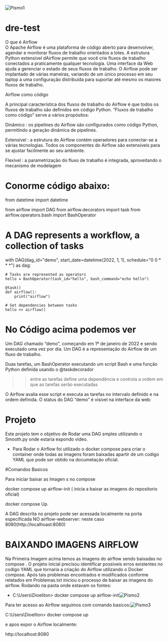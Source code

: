 ![Pismo1](https://user-images.githubusercontent.com/62898524/219015174-2ecc8086-b959-4307-86ee-8f9288dc2e65.JPG)
# dre-test

O  que é Airflow                                                      
O Apache Airflow é uma plataforma de código aberto para desenvolver, agendar e monitorar fluxos de trabalho orientados a lotes. A estrutura Python extensível dAirflow permite que você crie fluxos de trabalho conectados a praticamente qualquer tecnologia. Uma interface da Web ajuda a gerenciar o estado de seus fluxos de trabalho. O Airflow pode ser implantado de várias maneiras, variando de um único processo em seu laptop a uma configuração distribuída para suportar até mesmo os maiores fluxos de trabalho.

Airflow como código

A principal característica dos fluxos de trabalho do Airflow é que todos os fluxos de trabalho são definidos em código Python. “Fluxos de trabalho como código” serve a vários propósitos:

Dinâmico : os pipelines do Airflow são configurados como código Python, permitindo a geração dinâmica de pipelines.

Extensível : a estrutura do Airflow contém operadores para conectar-se a várias tecnologias. Todos os componentes do Airflow são extensíveis para se ajustar facilmente ao seu ambiente.

Flexível : a parametrização do fluxo de trabalho é integrada, aproveitando o mecanismo de modelagem 

# Conorme código abaixo:
from datetime import datetime

from airflow import DAG
from airflow.decorators import task
from airflow.operators.bash import BashOperator

# A DAG represents a workflow, a collection of tasks
with DAG(dag_id="demo", start_date=datetime(2022, 1, 1), schedule="0 0 * * *") as dag:

    # Tasks are represented as operators
    hello = BashOperator(task_id="hello", bash_command="echo hello")

    @task()
    def airflow():
        print("airflow")

    # Set dependencies between tasks
    hello >> airflow()
    
   # No Código acima podemos ver

Um DAG chamado “demo”, começando em 1º de janeiro de 2022 e sendo executado uma vez por dia. Um DAG é a representação do Airflow de um fluxo de trabalho.

Duas tarefas, um BashOperator executando um script Bash e uma função Python definida usando o @taskdecorador

>>entre as tarefas define uma dependência e controla a ordem em que as tarefas serão executadas

O Airflow avalia esse script e executa as tarefas no intervalo definido e na ordem definida. O status do DAG “demo” é visível na interface da web:

# Projeto

Este projeto tem o objetivo de  Rodar uma DAG  smples utilizando  o Smooth.py onde estaria expondo video.

- Para  Rodar  o Airflow foi utilizado o docker compose para criar o  container onde todas as imagens foram baixadas  apartir  de  um codigo YAML  que pode ser obtido na documetação oficial.

#Comandos Basicos

Para iniciar  baixar as Imagen s no compose

docker compose up airflow-init   ( inicia a baixar as imagens do repositorio oficial)
                                                                                                                                                                                      
docker compose Up.
 
 A  DAG  descrita  no projeto  pode ser acessada localmente  na porta especificada  NO  airflow-webserver:  neste caso 8080(http://localhoast:8080)

#  BAIXANDO IMAGENS AIRFLOW
Na Primeira Imagem acima temos  as imagens do airflow sendo baixadas  no compose .
O projeto inicial precisou identificar possíveis erros existentes no codigo YAML que tornaria a criação do Airflow utilizando o Docker compose. Após tais problemas encontrados e modificados conforme relatados em Problemas.txt iniciou o processo de baixar as imagens do airflow.
Rodando na pasta onde estavam os fontes:
- C:\Users\Dioeliton> docker compose up airflow-init![Pismo2](https://user-images.githubusercontent.com/62898524/219017513-49e8c5b3-b468-4895-8f90-4f72a28e9ab4.JPG)

Para ter acesso ao Airflow seguimos com comando basicos:![Pismo3](https://user-images.githubusercontent.com/62898524/219018811-fd237fbc-50e2-4ab4-8cb2-0f4b85cd8f20.JPG)


C:\Users\Dioeliton> docker compose up

e apos expor o Airflow localmente:

http://localhost:8080


 
